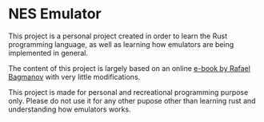 # NES Emulator
This project is a personal project created in order to learn the Rust programming language, 
as well as learning how emulators are being implemented in general.

The content of this project is largely based on an online 
[e-book by Rafael Bagmanov](https://bugzmanov.github.io/nes_ebook/) with very little modifications.

This project is made for personal and recreational programming purpose only. Please do not use it 
for any other pupose other than learning rust and understanding how emulators works.
